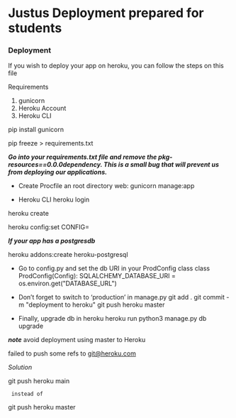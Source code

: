 # Justus Deployment prepared for students

### Deployment
If you wish to deploy your app on heroku, you can follow the steps on this file

Requirements

1. gunicorn
2. Heroku Account
3. Heroku CLI

pip install gunicorn

pip freeze > requirements.txt


***Go into your _requirements.txt_ file and remove the pkg-resources==0.0.0dependency. This is a small bug that will prevent us from deploying our applications.***

* Create Procfile an root directory
web: gunicorn manage:app

* Heroku CLI
heroku login

heroku create <name-of-app>

heroku config:set CONFIG=<config-name>

***If your app has a postgresdb***

heroku addons:create heroku-postgresql


* Go to config.py and set the db URI in your ProdConfig class
class ProdConfig(Config):
    SQLALCHEMY_DATABASE_URI = os.environ.get("DATABASE_URL")
 
 
* Don’t forget to switch to ‘production’ in manage.py
git add .
git commit -m "deployment to heroku"
git push heroku master


* Finally, upgrade db in heroku
heroku run python3 manage.py db upgrade


***note***
avoid deployment using master to Heroku

failed to push some refs to git@heroku.com

*Solution*

git push heroku main

     instead of

git push heroku master